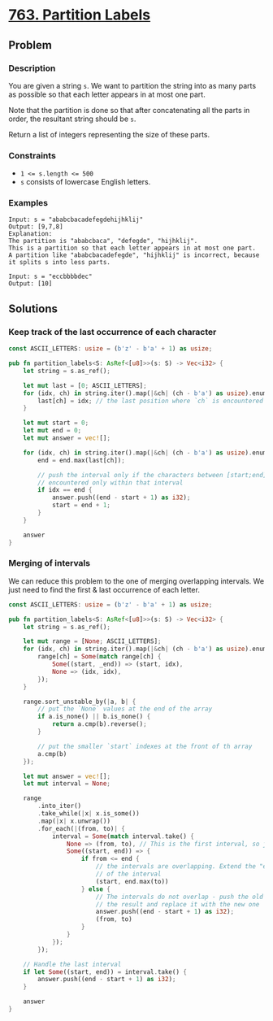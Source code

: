 # [763. Partition Labels](https://leetcode.com/problems/partition-labels/)

## Problem

### Description

You are given a string `s`. We want to partition the string into as many parts
as possible so that each letter appears in at most one part.

Note that the partition is done so that after concatenating all the parts in
order, the resultant string should be `s`.

Return a list of integers representing the size of these parts.

### Constraints

* `1 <= s.length <= 500`
* `s` consists of lowercase English letters.

### Examples

```text
Input: s = "ababcbacadefegdehijhklij"
Output: [9,7,8]
Explanation:
The partition is "ababcbaca", "defegde", "hijhklij".
This is a partition so that each letter appears in at most one part.
A partition like "ababcbacadefegde", "hijhklij" is incorrect, because it splits s into less parts.
```

```text
Input: s = "eccbbbbdec"
Output: [10]
```

## Solutions

### Keep track of the last occurrence of each character

```rust
const ASCII_LETTERS: usize = (b'z' - b'a' + 1) as usize;

pub fn partition_labels<S: AsRef<[u8]>>(s: S) -> Vec<i32> {
    let string = s.as_ref();

    let mut last = [0; ASCII_LETTERS];
    for (idx, ch) in string.iter().map(|&ch| (ch - b'a') as usize).enumerate() {
        last[ch] = idx; // the last position where `ch` is encountered
    }

    let mut start = 0;
    let mut end = 0;
    let mut answer = vec![];

    for (idx, ch) in string.iter().map(|&ch| (ch - b'a') as usize).enumerate() {
        end = end.max(last[ch]);

        // push the interval only if the characters between [start;end] are 
        // encountered only within that interval
        if idx == end {
            answer.push((end - start + 1) as i32);
            start = end + 1;
        }
    }

    answer
}
```

### Merging of intervals

We can reduce this problem to the one of merging overlapping intervals. We just
need to find the first & last occurrence of each letter.

```rust
const ASCII_LETTERS: usize = (b'z' - b'a' + 1) as usize;

pub fn partition_labels<S: AsRef<[u8]>>(s: S) -> Vec<i32> {
    let string = s.as_ref();

    let mut range = [None; ASCII_LETTERS];
    for (idx, ch) in string.iter().map(|&ch| (ch - b'a') as usize).enumerate() {
        range[ch] = Some(match range[ch] {
            Some((start, _end)) => (start, idx),
            None => (idx, idx),
        });
    }

    range.sort_unstable_by(|a, b| {
        // put the `None` values at the end of the array
        if a.is_none() || b.is_none() {
            return a.cmp(b).reverse();
        }

        // put the smaller `start` indexes at the front of th array
        a.cmp(b)
    });

    let mut answer = vec![];
    let mut interval = None;

    range
        .into_iter()
        .take_while(|x| x.is_some())
        .map(|x| x.unwrap())
        .for_each(|(from, to)| {
            interval = Some(match interval.take() {
                None => (from, to), // This is the first interval, so just set it
                Some((start, end)) => {
                    if from <= end {
                        // the intervals are overlapping. Extend the "end" 
                        // of the interval
                        (start, end.max(to))
                    } else {
                        // The intervals do not overlap - push the old one to 
                        // the result and replace it with the new one
                        answer.push((end - start + 1) as i32);
                        (from, to)
                    }
                }
            });
        });

    // Handle the last interval
    if let Some((start, end)) = interval.take() {
        answer.push((end - start + 1) as i32);
    }

    answer
}
```